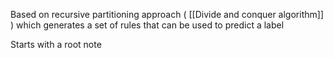 Based on recursive partitioning approach ( [[Divide and conquer algorithm]] ) which generates a set of rules that can be used to predict a label

Starts with a root note